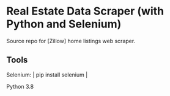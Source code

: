 # Real Estate Data Scraper (with Python and Selenium)
Source repo for [Zillow] home listings web scraper.

## Tools
Selenium:
	| pip install selenium |
	
Python 3.8